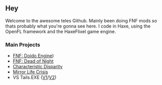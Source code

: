 ## Hey

Welcome to the awesome teles Github.
Mainly been doing FNF mods so thats probably what you're gonna see here.
I code in Haxe, using the OpenFL framework and the HaxeFlixel game engine.

### Main Projects
- [FNF: Doido Engine](https://doidoteam.github.io/wiki/))
- [FNF: Dead of Night](https://github.com/iamteles/FNF-Dead-of-Night-Legacy)
- [Characteristic Disparity](https://github.com/iamteles/Characteristic-Disparity-V2)
- [Mirror Life Crisis](https://github.com/iamteles/Mirror-Life-Crisis)
- VS Tails.EXE ([V1](https://github.com/iamteles/VS-Tails.EXE-V1)/[V2](https://github.com/iamteles/VS-Tails.EXE-V2))

<!--
**iamteles/iamteles** is a ✨ _special_ ✨ repository because its `README.md` (this file) appears on your GitHub profile.

Here are some ideas to get you started:

- 🔭 I’m currently working on ...
- 🌱 I’m currently learning ...
- 👯 I’m looking to collaborate on ...
- 🤔 I’m looking for help with ...
- 💬 Ask me about ...
- 📫 How to reach me: ...
- 😄 Pronouns: ...
- ⚡ Fun fact: ...
-->
